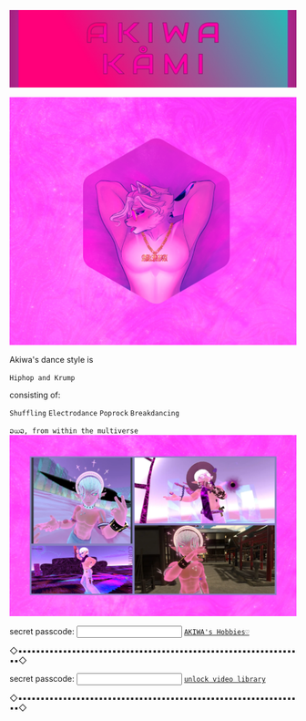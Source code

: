 
![image](https://raw.githubusercontent.com/VIRTUAL-K4MI-CLUB/Master/gh-pages/Screenshot_20240208_013748_Gallery.jpg)


![image](https://raw.githubusercontent.com/VIRTUAL-K4MI-CLUB/Master/gh-pages/uwu02.png)





































Akiwa's dance style is

`Hiphop and Krump`

consisting of:

`Shuffling`    `Electrodance`
`Poprock`     `Breakdancing`

`ວധວ, from within the multiverse`
![image](https://raw.githubusercontent.com/VIRTUAL-K4MI-CLUB/Master/gh-pages/uwu04.png)





secret passcode: <input id='password' type='text'  />
<a href="https://virtual-k4mi-club.github.io/Master/Boss" onclick="javascript:return validatePass()">`AKIWA's Hobbies♡`</a>
<script>
function validatePass(){
    if(document.getElementById('password').value == '0420'){
        return true;
    }else{
        alert('passcode not recognized.');
        return false;
    }
}
</script>




◇▪︎▪︎▪︎▪︎▪︎▪︎▪︎▪︎▪︎▪︎▪︎▪︎▪︎▪︎▪︎▪︎▪︎▪︎▪︎▪︎▪︎▪︎▪︎▪︎▪︎▪︎▪︎▪︎▪︎▪︎▪︎▪︎▪︎▪︎▪︎▪︎▪︎▪︎▪︎▪︎▪︎▪︎▪︎▪︎▪︎▪︎▪︎▪︎▪︎▪︎▪︎▪︎▪︎▪︎▪︎▪︎▪︎▪︎▪︎▪︎▪︎▪︎▪︎▪︎◇  

secret passcode: <input id='password' type='text'  />
<a href="https://virtual-k4mi-club.github.io/Master/G" onclick="javascript:return validatePass()">`unlock video library`</a>
<script>
function validatePass(){
    if(document.getElementById('password').value == '0420'){
        return true;
    }else{
        alert('passcode not recognized.');
        return false;
    }
}
</script>

◇▪︎▪︎▪︎▪︎▪︎▪︎▪︎▪︎▪︎▪︎▪︎▪︎▪︎▪︎▪︎▪︎▪︎▪︎▪︎▪︎▪︎▪︎▪︎▪︎▪︎▪︎▪︎▪︎▪︎▪︎▪︎▪︎▪︎▪︎▪︎▪︎▪︎▪︎▪︎▪︎▪︎▪︎▪︎▪︎▪︎▪︎▪︎▪︎▪︎▪︎▪︎▪︎▪︎▪︎▪︎▪︎▪︎▪︎▪︎▪︎▪︎▪︎▪︎▪︎◇  











